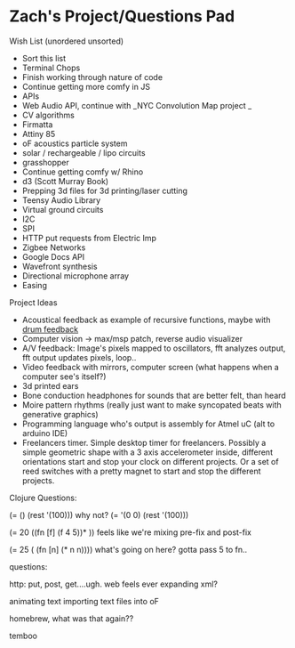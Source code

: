 # Zach's Project/Questions Pad

Wish List (unordered unsorted) 

*   Sort this list 
*   Terminal Chops 
*   Finish working through nature of code 
*   Continue getting more comfy in JS 
*   APIs
*   Web Audio API, continue with _NYC Convolution Map project _
*   CV algorithms  
*   Firmatta 
*   Attiny 85
*   oF acoustics particle system 
*   solar / rechargeable / lipo circuits 
*   grasshopper 
*   Continue getting comfy w/ Rhino
*   d3 (Scott Murray Book)
*   Prepping 3d files for 3d printing/laser cutting  
*   Teensy Audio Library
*   Virtual ground circuits  
*   I2C 
*   SPI 
*   HTTP put requests from Electric Imp 
*   Zigbee Networks 
*   Google Docs API 
*   Wavefront synthesis 
*   Directional microphone array 
*   Easing

Project Ideas 

*   Acoustical feedback as example of recursive functions, maybe with [drum feedback](http://www.zachdunham.com/drumfeedback)
*   Computer vision -> max/msp patch, reverse audio visualizer 
*   A/V feedback: Image's pixels mapped to oscillators, fft analyzes output, fft output updates pixels, loop.. 
*   Video feedback with mirrors, computer screen (what happens when a computer see's itself?)
*   3d printed ears 
*   Bone conduction headphones for sounds that are better felt, than heard 
*   Moire pattern rhythms (really just want to make syncopated beats with generative graphics) 
*   Programming language who's output is assembly for Atmel uC (alt to arduino IDE)
*   Freelancers timer. Simple desktop timer for freelancers. Possibly a simple geometric shape with a 3 axis accelerometer inside, different orientations start and stop your clock on different projects.  Or a set of reed switches with a pretty magnet to start and stop the different projects.  

Clojure Questions:

(= () (rest '(100))) why not? (= '(0 0) (rest '(100)))

(= 20 ((fn [f] (f 4 5))* )) feels like we're mixing pre-fix and post-fix 

(= 25 ( (fn [n] (* n n)))) what's going on here?  gotta pass 5 to fn.. 

questions:

http: put, post, get....ugh.  web feels ever expanding xml? 

animating text importing text files into oF

homebrew, what was that again??  

temboo 

 